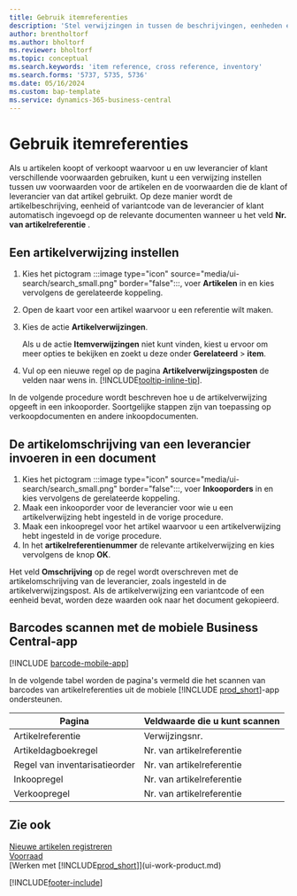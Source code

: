 ```yaml
---
title: Gebruik itemreferenties
description: 'Stel verwijzingen in tussen de beschrijvingen, eenheden en varianten die u en uw leverancier of klant voor een artikel gebruiken.'
author: brentholtorf
ms.author: bholtorf
ms.reviewer: bholtorf
ms.topic: conceptual
ms.search.keywords: 'item reference, cross reference, inventory'
ms.search.forms: '5737, 5735, 5736'
ms.date: 05/16/2024
ms.custom: bap-template
ms.service: dynamics-365-business-central
---
```

# <a name="use-item-references"></a>Gebruik itemreferenties

Als u artikelen koopt of verkoopt waarvoor u en uw leverancier of klant verschillende voorwaarden gebruiken, kunt u een verwijzing instellen tussen uw voorwaarden voor de artikelen en de voorwaarden die de klant of leverancier van dat artikel gebruikt. Op deze manier wordt de artikelbeschrijving, eenheid of variantcode van de leverancier of klant automatisch ingevoegd op de relevante documenten wanneer u het veld **Nr. van artikelreferentie** .  

## <a name="to-set-up-an-item-reference"></a>Een artikelverwijzing instellen

1. Kies het pictogram :::image type="icon" source="media/ui-search/search_small.png" border="false":::, voer **Artikelen** in en kies vervolgens de gerelateerde koppeling.
2. Open de kaart voor een artikel waarvoor u een referentie wilt maken.
3. Kies de actie **Artikelverwijzingen**.

     Als u de actie  **Itemverwijzingen** niet kunt vinden, kiest u ervoor om meer opties te bekijken en zoekt u deze onder  **Gerelateerd** > **item**.
  
4. Vul op een nieuwe regel op de pagina **Artikelverwijzingsposten** de velden naar wens in. [!INCLUDE[tooltip-inline-tip](includes/tooltip-inline-tip_md.md)].

In de volgende procedure wordt beschreven hoe u de artikelverwijzing opgeeft in een inkooporder. Soortgelijke stappen zijn van toepassing op verkoopdocumenten en andere inkoopdocumenten.  

## <a name="to-enter-a-vendors-item-description-on-a-document"></a>De artikelomschrijving van een leverancier invoeren in een document

1. Kies het pictogram :::image type="icon" source="media/ui-search/search_small.png" border="false":::, voer **Inkooporders** in en kies vervolgens de gerelateerde koppeling.
2. Maak een inkooporder voor de leverancier voor wie u een artikelverwijzing hebt ingesteld in de vorige procedure.
3. Maak een inkoopregel voor het artikel waarvoor u een artikelverwijzing hebt ingesteld in de vorige procedure.
4. In het **artikelreferentienummer** de relevante artikelverwijzing en kies vervolgens de knop **OK**.

Het veld **Omschrijving** op de regel wordt overschreven met de artikelomschrijving van de leverancier, zoals ingesteld in de artikelverwijzingspost. Als de artikelverwijzing een variantcode of een eenheid bevat, worden deze waarden ook naar het document gekopieerd.  

## <a name="scan-barcodes-with-the-business-central-mobile-app"></a>Barcodes scannen met de mobiele Business Central-app

[!INCLUDE [barcode-mobile-app](includes/barcode-mobile-app.md)]

In de volgende tabel worden de pagina's vermeld die het scannen van barcodes van artikelreferenties uit de mobiele [!INCLUDE [prod_short](includes/prod_short.md)]-app ondersteunen.

|Pagina  |Veldwaarde die u kunt scannen  |
|---------|---------|
|Artikelreferentie     | Verwijzingsnr.        |
|Artikeldagboekregel     | Nr. van artikelreferentie        |
|Regel van inventarisatieorder     |Nr. van artikelreferentie         |
|Inkoopregel     |   Nr. van artikelreferentie      |
|Verkoopregel     | Nr. van artikelreferentie        |

## <a name="see-also"></a>Zie ook

[Nieuwe artikelen registreren](inventory-how-register-new-items.md)  
[Voorraad](inventory-manage-inventory.md)  
[Werken met [!INCLUDE[prod_short](includes/prod_short.md)]](ui-work-product.md)


[!INCLUDE[footer-include](includes/footer-banner.md)]
